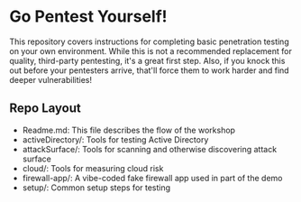 # Go Pentest Yourself!

This repository covers instructions for completing basic penetration testing on your own environment.
While this is not a recommended replacement for quality, third-party pentesting, it's a great first step.
Also, if you knock this out before your pentesters arrive, that'll force them to work harder and find deeper vulnerabilities!

## Repo Layout

* Readme.md: This file describes the flow of the workshop
* activeDirectory/: Tools for testing Active Directory
* attackSurface/: Tools for scanning and otherwise discovering attack surface
* cloud/: Tools for measuring cloud risk
* firewall-app/: A vibe-coded fake firewall app used in part of the demo
* setup/: Common setup steps for testing
